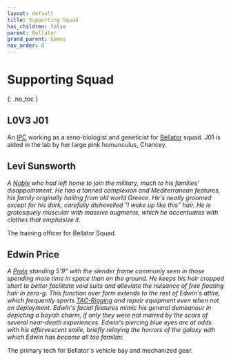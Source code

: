 ```yaml
---
layout: default
title: Supporting Squad
has_children: false
parent: Bellator
grand_parent: Games
nav_order: 0
---
```

# Supporting Squad
{: .no_toc }

## L0V3 J01
An [IPC](Game/IPC) working as a xeno-biologist and geneticist for [Bellator](#Bellator) squad. J01 is aided in the lab by her large pink homunculus, Chancey.

## Levi Sunsworth
*A [Noble](Game/Noble) who had left home to join the military, much to his families' disappointment. He has a tanned complexion and Mediterranean features, his family originally hailing from old world Greece. He's neatly groomed except for his dark, carefully dishevelled "I woke up like this" hair. He is grotesquely muscular with massive augments, which he accentuates with clothes that emphasize it.*

The training officer for Bellator Squad.

## Edwin Price
*A [Prole](Game/Prole) standing 5'9" with the slender frame commonly seen in those spending more time in space than on the ground. He keeps his hair cropped short to better facilitate void suits and alleviate the nuisance of free floating hair in zero-g. This function over form extends to the rest of Edwin's attire, which frequently sports [TAC-Rigging](Game/Blocks/TAC-Rigging) and repair equipment even when not on deployment. Edwin's facial features mimic his general demeanour in depicting a boyish charm, if only they were not marred by the scars of several near-death experiences. Edwin's piercing blue eyes are at odds with his effervescent smile, briefly relaying the horrors of the galaxy with which Edwin has become all too familiar.*

The primary tech for Bellator's vehicle bay and mechanized gear.

